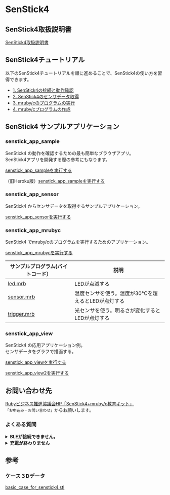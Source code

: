# SenStick4

## SenStick4取扱説明書

[SenStick4取扱説明書](./docs/SenStick4%20%20取扱説明書.pdf)

## SenStick4チュートリアル

以下のSenStick4チュートリアルを順に進めることで、SenStick4の使い方を習得できます。

- [1. SenStick4の接続と動作確認](./tutorial/tutorial-1.md)
- [2. SenStick4のセンサデータ取得](./tutorial/tutorial-2.md)
- [3. mruby/cのプログラムの実行](./tutorial/tutorial-3.md)
- [4. mruby/cプログラムの作成](./tutorial/tutorial-4.md)


## SenStick4 サンプルアプリケーション

### senstick_app_sample

SenStick4 の動作を確認するための最も簡単なブラウザアプリ。  
SenStick4アプリを開発する際の参考にもなります。

[senstick_app_sampleを実行する](https://ruby-b-senstick.github.io/senstick_check/senstick_app_sample.html)


（旧Heroku版）[senstick_app_sampleを実行する](https://senstick-app.herokuapp.com/)


### senstick_app_sensor

SenStick4 からセンサデータを取得するサンプルアプリケーション。

[senstick_app_sensorを実行する](https://ruby-b-senstick.github.io/senstick_check/senstick_app_sensor.html)

### senstick_app_mrubyc

SenStick4 でmruby/cのプログラムを実行するためのアプリケーション。

[senstick_app_mrubycを実行する](https://ruby-b-senstick.github.io/senstick_check/senstick_app_mrubyc.html)

|サンプルプログラム(バイトコード）|説明|
|---|---|
|[led.mrb](https://ruby-b-senstick.github.io/senstick_check/mrubyc_sample/led.mrb)|LEDが点滅する|
|[sensor.mrb](https://ruby-b-senstick.github.io/senstick_check/mrubyc_sample/sensor.mrb)|温度センサを使う。温度が30℃を超えるとLEDが点灯する|
|[trigger.mrb](https://ruby-b-senstick.github.io/senstick_check/mrubyc_sample/trigger.mrb)|光センサを使う。明るさが変化するとLEDが点灯する|

### senstick_app_view

SenStick4 の応用アプリケーション例。  
センサデータをグラフで描画する。  

[senstick_app_viewを実行する](https://ruby-b-senstick.github.io/senstick_check/senstick_app_view.html)

[senstick_app_view2を実行する](https://ruby-b-senstick.github.io/senstick_check/senstick_app_view2.html)

## お問い合わせ先

[Rubyビジネス推進協議会HP「SenStick4+mruby/c教育キット」](http://senstick.ruby-b.com/)  
`「お申込み・お問い合わせ」`からお願いします。

### よくある質問

<details>
<summary style="font-weight: bolder;">BLEが接続できません。</summary>
<p>
他の接続機器がある場合に接続できなくなる場合があります。<br>  
一度、他の接続機器を切った状態でBluetoothの設定をOFF/ONした後に再度実行してください。  
</p>
</details>
<details>
<summary style="font-weight: bolder;">充電が終わりません</summary>
<p>
電源をOFFにして充電をしてください。<br>
それでも完了しない場合は、バッテリーの劣化が考えられます。<br>
新しいバッテリーの購入を検討してください。 
</p>
</details>

## 参考

### ケース３Dデータ

[basic_case_for_senstick4.stl](./docs/basic_case_for_senstick4.stl)
